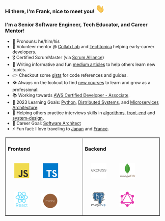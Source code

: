 ### Hi there, I'm Frank, nice to meet you! <img src="https://github.com/frankstepanski/frankstepanski/blob/master/assets/Hi.gif" width="29px" height="29px">

### I'm a Senior Software Engineer, Tech Educator, and Career Mentor!
- 👨 Pronouns: he/him/his
- 🌱 Volunteer mentor @ <a href="https://the-collab-lab.codes/">Collab Lab</a> and <a href="https://techtonica.org/">Techtonica</a> helping early-career developers. 
- 🎖️ Certified ScrumMaster (via <a href="https://github.com/frankstepanski/certificates/blob/master/scrum-alliance/CSM.pdf">Scrum Alliance</a>)
- 📝 Writing informative and fun <a href="https://frankstepanski.medium.com/">medium articles</a> to help others learn new topics.
- 👉 Checkout some <a href="https://gist.github.com/frankstepanski">gists</a> for code references and guides.
- 👁️ Always on the lookout to find <a href="https://github.com/frankstepanski/certificates">new courses</a> to learn and grow as a professional.
- 📚 Working towards <a href="https://aws.amazon.com/certification/certified-developer-associate/">AWS Certified Developer - Associate</a>.
- 🧠 2023 Learning Goals: <a href="https://www.educative.io/path/zero-to-hero-in-python">Python</a>, <a href="https://www.amazon.com/Understanding-Distributed-Systems-Second-applications/dp/1838430210/">Distributed Systems</a>, and <a href="https://www.udemy.com/course/design-microservices-architecture-with-patterns-principles/">Microservices Architecture</a>.
- 🐶 Helping others practice interviews skills in <a href="https://github.com/frankstepanski/algo-overflow">algorithms</a>, <a href="https://github.com/frankstepanski/front-end-interview-handbook">front-end</a> and <a href="https://github.com/frankstepanski/system-design-primer">system-design</a>.
- 🎯 Career Goal: <a href="https://www.linkedin.com/pulse/software-architects-career-path-incrys/">Software Architect</a>
- ⚡ Fun fact: I love traveling to <a href="https://thebestjapan.com/">Japan</a> and <a href="https://in.france.fr/en">France</a>.

<table width="100%" border="1"><tr><td valign="top">

### Frontend  
<div>  
<img style="margin: 20px" src="assets/javascript-original.svg" alt="JavaScript" height="50" />  
<img style="margin: 20px" src="assets/typescript-original.svg" alt="TypeScript" height="50" />  
<img style="margin: 20px" src="assets/react-original-wordmark.svg" alt="React" height="50" /> 
<img style="margin: 15px" src="assets/mocha.png" alt="Mocha" height="50" />  
</div>

</td><td valign="top">

### Backend  
<div>  
<img style="margin: 20px" src="assets/express-original-wordmark.svg" alt="Express.js" height="50" />  
<img style="margin: 20px" src="assets/mongodb-original-wordmark.svg" alt="MongoDB" height="50" />   
<img style="margin: 20px" src="assets/postgresql-original-wordmark.svg" alt="Postgres" height="50" />  
<img style="margin: 20px" src="assets/graphql.png" alt="GraphQL" height="50" />  
</div>

</td></tr></table>
